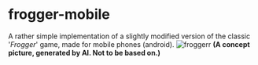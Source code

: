 # **frogger-mobile**
A rather simple implementation of a slightly modified version of the classic '_Frogger_' game, made for mobile phones (android).
![froggerr](https://github.com/AwouldLikeM/frogger-mobile/assets/134278567/cc9a018d-0516-4369-8fde-6ebca568126f)
**(A concept picture, generated by AI. Not to be based on.)**

